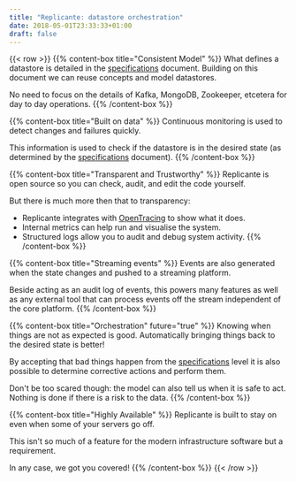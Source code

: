 ```yaml
---
title: "Replicante: datastore orchestration"
date: 2018-05-01T23:33:33+01:00
draft: false
---
```


{{< row >}}
{{% content-box title="Consistent Model" %}}
What defines a datastore is detailed in the [specifications](./docs/specs/) document.
Building on this document we can reuse concepts and model datastores.

No need to focus on the details of Kafka, MongoDB, Zookeeper, etcetera for day to day operations.
{{% /content-box %}}


{{% content-box title="Built on data" %}}
Continuous monitoring is used to detect changes and failures quickly.

This information is used to check if the datastore is in the desired state
(as determined by the [specifications](./docs/specs/) document).
{{% /content-box %}}


{{% content-box title="Transparent and Trustworthy" %}}
Replicante is open source so you can check, audit, and edit the code yourself.

But there is much more then that to transparency:

  * Replicante integrates with [OpenTracing](http://opentracing.io/) to show what it does.
  * Internal metrics can help run and visualise the system.
  * Structured logs allow you to audit and debug system activity.
{{% /content-box %}}


{{% content-box title="Streaming events" %}}
Events are also generated when the state changes and pushed to a streaming platform.

Beside acting as an audit log of events, this powers many features as well as any
external tool that can process events off the stream independent of the core platform.
{{% /content-box %}}


{{% content-box title="Orchestration" future="true" %}}
Knowing when things are not as expected is good.
Automatically bringing things back to the desired state is better!

By accepting that bad things happen from the [specifications](./docs/specs/) level
it is also possible to determine corrective actions and perform them.

Don't be too scared though: the model can also tell us when it is safe to act.
Nothing is done if there is a risk to the data.
{{% /content-box %}}


{{% content-box title="Highly Available" %}}
Replicante is built to stay on even when some of your servers go off.

This isn't so much of a feature for the modern infrastructure software but a requirement.

In any case, we got you covered!
{{% /content-box %}}
{{< /row >}}
